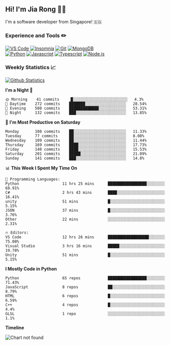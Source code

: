 ## Hi! I'm Jia Rong 👋🏻

I'm a software developer from Singapore! 🇸🇬

### Experience and Tools ✏️
[![VS Code](https://img.shields.io/badge/VS%20Code-007acc?style=for-the-badge&logo=visual-studio-code&logoColor=white)](https://code.visualstudio.com)
[![Insomnia](https://img.shields.io/badge/Insomina-5849be?style=for-the-badge&logo=insomnia&logoColor=white)](https://insomnia.rest/)
[![Git](https://img.shields.io/badge/Git-f05032?style=for-the-badge&logo=git&logoColor=white)](https://git-scm.com/)
[![MongoDB](https://img.shields.io/badge/MongoDB-47a248?style=for-the-badge&logo=mongodb&logoColor=white)](https://www.mongodb.com/)    
[![Python](https://img.shields.io/badge/Python-3776ab?style=for-the-badge&logo=python&logoColor=white)](https://www.python.org/)
[![Javascript](https://img.shields.io/badge/Javascript-f7df1e?style=for-the-badge&logo=javascript&logoColor=white)](https://developer.mozilla.org/en-US/docs/Web/JavaScript)
[![Typescript](https://img.shields.io/badge/Typescript-007acc?style=for-the-badge&logo=typescript&logoColor=white)](https://www.typescriptlang.org/)
[![Node.js](https://img.shields.io/badge/Node.js-339933?style=for-the-badge&logo=node.js&logoColor=white)](https://nodejs.org/en/)

### Weekly Statistics 📈
[![Github Statistics](https://github-readme-stats.vercel.app/api?username=fourjr&count_private=true)](https://github.com/anuraghazra/github-readme-stats)

<!--START_SECTION:waka-->
**I'm a Night 🦉** 

```text
🌞 Morning    41 commits     █░░░░░░░░░░░░░░░░░░░░░░░░   4.3% 
🌆 Daytime    272 commits    ███████░░░░░░░░░░░░░░░░░░   28.54% 
🌃 Evening    508 commits    █████████████░░░░░░░░░░░░   53.31% 
🌙 Night      132 commits    ███░░░░░░░░░░░░░░░░░░░░░░   13.85%

```
📅 **I'm Most Productive on Saturday** 

```text
Monday       108 commits    ██░░░░░░░░░░░░░░░░░░░░░░░   11.33% 
Tuesday      77 commits     ██░░░░░░░░░░░░░░░░░░░░░░░   8.08% 
Wednesday    109 commits    ██░░░░░░░░░░░░░░░░░░░░░░░   11.44% 
Thursday     169 commits    ████░░░░░░░░░░░░░░░░░░░░░   17.73% 
Friday       148 commits    ████░░░░░░░░░░░░░░░░░░░░░   15.53% 
Saturday     201 commits    █████░░░░░░░░░░░░░░░░░░░░   21.09% 
Sunday       141 commits    ███░░░░░░░░░░░░░░░░░░░░░░   14.8%

```


📊 **This Week I Spent My Time On** 

```text
💬 Programming Languages: 
Python                   11 hrs 25 mins      █████████████████░░░░░░░░   68.91% 
C#                       2 hrs 43 mins       ████░░░░░░░░░░░░░░░░░░░░░   16.41% 
unity                    51 mins             █░░░░░░░░░░░░░░░░░░░░░░░░   5.15% 
JSON                     37 mins             █░░░░░░░░░░░░░░░░░░░░░░░░   3.76% 
Other                    22 mins             ░░░░░░░░░░░░░░░░░░░░░░░░░   2.31%

🔥 Editors: 
VS Code                  12 hrs 26 mins      ██████████████████░░░░░░░   75.08% 
Visual Studio            3 hrs 16 mins       █████░░░░░░░░░░░░░░░░░░░░   19.78% 
Unity                    51 mins             █░░░░░░░░░░░░░░░░░░░░░░░░   5.15%

```

**I Mostly Code in Python** 

```text
Python                   65 repos            █████████████████░░░░░░░░   71.43% 
JavaScript               8 repos             ██░░░░░░░░░░░░░░░░░░░░░░░   8.79% 
HTML                     6 repos             █░░░░░░░░░░░░░░░░░░░░░░░░   6.59% 
C++                      4 repos             █░░░░░░░░░░░░░░░░░░░░░░░░   4.4% 
GLSL                     1 repo              ░░░░░░░░░░░░░░░░░░░░░░░░░   1.1%

```


**Timeline**

![Chart not found](https://raw.githubusercontent.com/fourjr/fourjr/master/charts/bar_graph.png) 


<!--END_SECTION:waka-->
